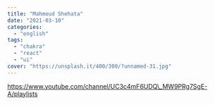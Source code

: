 ```yaml
---
title: "Mahmoud Shehata"
date: "2021-03-10"
categories:
  - "english"
tags:
  - "chakra"
  - "react"
  - "ui"
cover: "https://unsplash.it/400/300/?unnamed-31.jpg"
---
```


https://www.youtube.com/channel/UC3c4mF6UDQ\_MW9PRg7SgE-A/playlists
